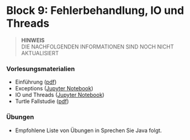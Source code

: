 # Block 9: Fehlerbehandlung, IO und Threads


> **HINWEIS**<br>
> DIE NACHFOLGENDEN INFORMATIONEN SIND NOCH NICHT AKTUALISIERT


### Vorlesungsmaterialien

* Einführung ([pdf](Einfuehrung.pdf))
* Exceptions ([Jupyter Notebook](https://nbviewer.jupyter.org/github/unibas-marcelluethi/gyminf-programmieren/blob/master/notebooks/Exceptions.ipynb)) 
* IO und Threads ([Jupyter Notebook](https://nbviewer.jupyter.org/github/unibas-marcelluethi/gyminf-programmieren/blob/master/notebooks/IOandThreads.ipynb)) 
* Turtle Fallstudie ([pdf](Turtle.pdf)) 

### Übungen
* Empfohlene Liste von Übungen in Sprechen Sie Java folgt.
